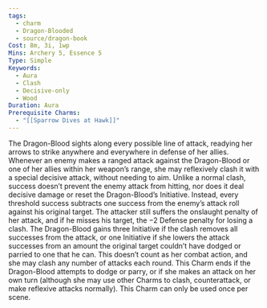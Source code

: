 ```yaml
---
tags:
  - charm
  - Dragon-Blooded
  - source/dragon-book
Cost: 8m, 3i, 1wp
Mins: Archery 5, Essence 5
Type: Simple
Keywords:
  - Aura
  - Clash
  - Decisive-only
  - Wood
Duration: Aura
Prerequisite Charms:
  - "[[Sparrow Dives at Hawk]]"
---
```

The Dragon-Blood sights along every possible line of attack, readying her arrows to strike anywhere and everywhere in defense of her allies. Whenever an enemy makes a ranged attack against the Dragon-Blood or one of her allies within her weapon’s range, she may reflexively clash it with a special decisive attack, without needing to aim. Unlike a normal clash, success doesn’t prevent the enemy attack from hitting, nor does it deal decisive damage or reset the Dragon-Blood’s Initiative. Instead, every threshold success subtracts one success from the enemy’s attack roll against his original target. The attacker still suffers the onslaught penalty of her attack, and if he misses his target, the −2 Defense penalty for losing a clash. The Dragon-Blood gains three Initiative if the clash removes all successes from the attack, or one Initiative if she lowers the attack successes from an amount the original target couldn’t have dodged or parried to one that he can. This doesn’t count as her combat action, and she may clash any number of attacks each round. This Charm ends if the Dragon-Blood attempts to dodge or parry, or if she makes an attack on her own turn (although she may use other Charms to clash, counterattack, or make reflexive attacks normally). This Charm can only be used once per scene.